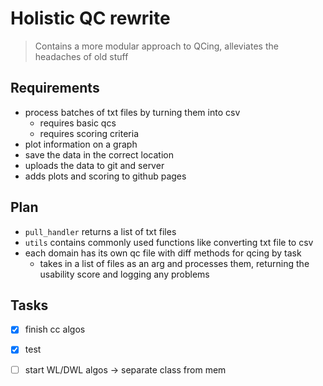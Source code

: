 # Holistic QC rewrite

> Contains a more modular approach to QCing, alleviates the headaches of old stuff


## Requirements
- process batches of txt files by turning them into csv
    - requires basic qcs
    - requires scoring criteria
- plot information on a graph
- save the data in the correct location
- uploads the data to git and server
- adds plots and scoring to github pages


## Plan

- `pull_handler` returns a list of txt files
- `utils` contains commonly used functions like converting txt file to csv
- each domain has its own qc file with diff methods for qcing by task
    - takes in a list of files as an arg and processes them, returning the usability score and logging any problems


## Tasks
- [x] finish cc algos
- [x] test
- [ ] start WL/DWL algos -> separate class from mem




